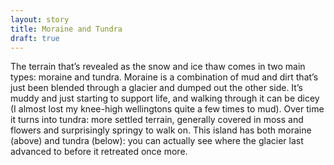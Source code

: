 ```yaml
---
layout: story
title: Moraine and Tundra
draft: true
---
```

The terrain that’s revealed as the snow and ice thaw comes in two main types: moraine and tundra. Moraine is a combination of mud and dirt that’s just been blended through a glacier and dumped out the other side. It’s muddy and just starting to support life, and walking through it can be dicey (I almost lost my knee-high wellingtons quite a few times to mud). Over time it turns into tundra: more settled terrain, generally covered in moss and flowers and surprisingly springy to walk on. This island has both moraine (above) and tundra (below): you can actually see where the glacier last advanced to before it retreated once more.
